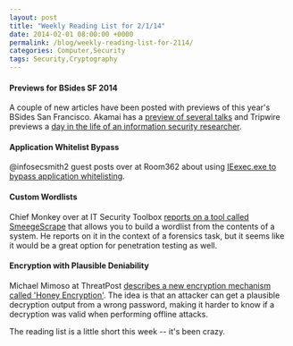 ```yaml
---
layout: post
title: "Weekly Reading List for 2/1/14"
date: 2014-02-01 08:00:00 +0000
permalink: /blog/weekly-reading-list-for-2114/
categories: Computer,Security
tags: Security,Cryptography
---
```

#### Previews for BSides SF 2014  
A couple of new articles have been posted with previews of this year's BSides San Francisco.  Akamai has a [preview of several talks](https://blogs.akamai.com/2014/01/a-preview-of-bsidessf.html) and Tripwire previews a [day in the life of an information security researcher](http://www.tripwire.com/state-of-security/vulnerability-management/bsidessf-preview-day-life-security-researcher/).

#### Application Whitelist Bypass  
@infosecsmith2 guest posts over at Room362 about using [IEexec.exe to bypass application whitelisting](http://www.room362.com/blog/2014/01/16/application-whitelist-bypass-using-ieexec-dot-exe/).

#### Custom Wordlists  
Chief Monkey over at IT Security Toolbox [reports on a tool called SmeegeScrape](http://it.toolbox.com/blogs/securitymonkey/from-the-toolkit-create-your-own-wordlists-from-anything-58748) that allows you to build a wordlist from the contents of a system.  He reports on it in the context of a forensics task, but it seems like it would be a great option for penetration testing as well.

#### Encryption with Plausible Deniability
Michael Mimoso at ThreatPost [describes a new encryption mechanism called 'Honey Encryption'](http://threatpost.com/honey-encryption-tricks-hackers-with-decryption-deception/103950).  The idea is that an attacker can get a plausible decryption output from a wrong password, making it harder to know if a decryption was valid when performing offline attacks.

The reading list is a little short this week -- it's been crazy.
